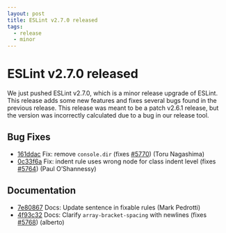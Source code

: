 ```yaml
---
layout: post
title: ESLint v2.7.0 released
tags:
  - release
  - minor
---
```

# ESLint v2.7.0 released

We just pushed ESLint v2.7.0, which is a minor release upgrade of ESLint. This release adds some new features and fixes several bugs found in the previous release.
This release was meant to be a patch v2.6.1 release, but the version was incorrectly calculated due to a bug in our release tool.








## Bug Fixes


* [161ddac](https://github.com/eslint/eslint/commit/161ddac) Fix: remove `console.dir` (fixes [#5770](https://github.com/eslint/eslint/issues/5770)) (Toru Nagashima)
* [0c33f6a](https://github.com/eslint/eslint/commit/0c33f6a) Fix: indent rule uses wrong node for class indent level (fixes [#5764](https://github.com/eslint/eslint/issues/5764)) (Paul O’Shannessy)




## Documentation


* [7e80867](https://github.com/eslint/eslint/commit/7e80867) Docs: Update sentence in fixable rules (Mark Pedrotti)
* [4f93c32](https://github.com/eslint/eslint/commit/4f93c32) Docs: Clarify `array-bracket-spacing` with newlines (fixes [#5768](https://github.com/eslint/eslint/issues/5768)) (alberto)






